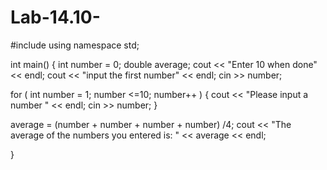 # Lab-14.10-
#include <iostream>
using namespace std;

int main() {
  int number = 0;
  double average;
  cout << "Enter 10 when done" << endl;
  cout << "input the first number" << endl;
  cin >> number;
  
  for ( int number = 1; number <=10; number++ ) {
    cout << "Please input a number " << endl;
     cin >> number;
  }
 
 average = (number + number + number + number) /4;
cout << "The average of the numbers you entered is: " << average << endl;


}
